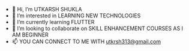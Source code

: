 - 👋 Hi, I’m UTKARSH SHUKLA
- 👀 I’m interested in LEARNING NEW TECHNOLOGIES
- 🌱 I’m currently learning FLUTTER
- 💞️ I’m looking to collaborate on SKILL ENHANCEMENT COURSES AS I AM BEGINNER
- 📫 YOU CAN CONNECT TO ME WITH utkrsh313@gmail.com

<!---
utkrsh-shukla/utkrsh-shukla is a ✨ special ✨ repository because its `README.md` (this file) appears on your GitHub profile.
You can click the Preview link to take a look at your changes.
--->
